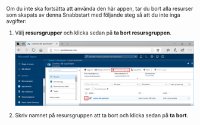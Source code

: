 Om du inte ska fortsätta att använda den här appen, tar du bort alla resurser som skapats av denna Snabbstart med följande steg så att du inte inga avgifter:

1. Välj **resursgrupper** och klicka sedan på **ta bort resursgruppen**. 

   ![Mått i Azure-portalen](./media/cosmos-db-delete-resource-group/delete-resources.png)

2. Skriv namnet på resursgruppen att ta bort och klicka sedan på **ta bort**.


